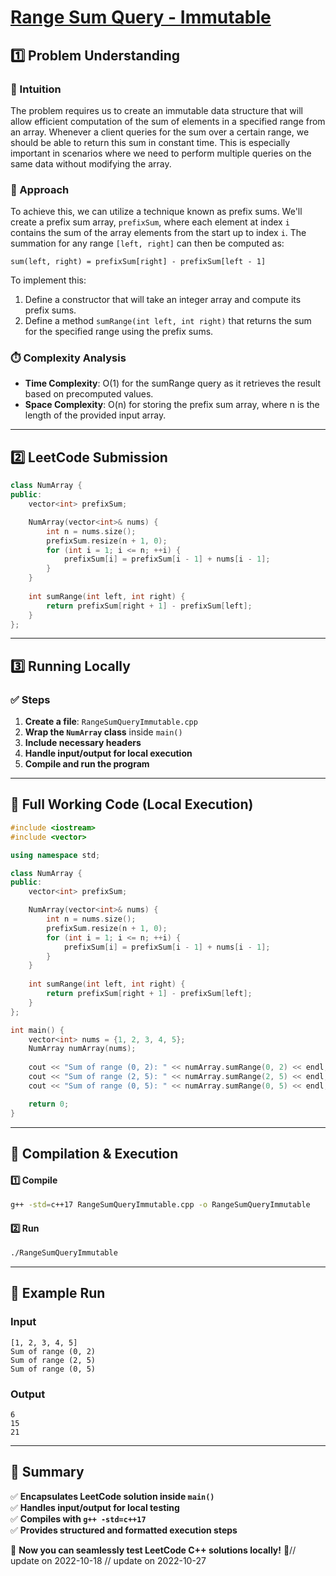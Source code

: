 # **[Range Sum Query - Immutable](https://leetcode.com/problems/range-sum-query-immutable/description/)**  

## **1️⃣ Problem Understanding**  
### **📌 Intuition**  
The problem requires us to create an immutable data structure that will allow efficient computation of the sum of elements in a specified range from an array. Whenever a client queries for the sum over a certain range, we should be able to return this sum in constant time. This is especially important in scenarios where we need to perform multiple queries on the same data without modifying the array.

### **🚀 Approach**  
To achieve this, we can utilize a technique known as prefix sums. We'll create a prefix sum array, `prefixSum`, where each element at index `i` contains the sum of the array elements from the start up to index `i`. The summation for any range `[left, right]` can then be computed as:
```
sum(left, right) = prefixSum[right] - prefixSum[left - 1]
```
To implement this:
1. Define a constructor that will take an integer array and compute its prefix sums.
2. Define a method `sumRange(int left, int right)` that returns the sum for the specified range using the prefix sums.

### **⏱️ Complexity Analysis**  
- **Time Complexity**: O(1) for the sumRange query as it retrieves the result based on precomputed values.  
- **Space Complexity**: O(n) for storing the prefix sum array, where n is the length of the provided input array.  

---  

## **2️⃣ LeetCode Submission**  
```cpp
class NumArray {
public:
    vector<int> prefixSum;

    NumArray(vector<int>& nums) {
        int n = nums.size();
        prefixSum.resize(n + 1, 0);
        for (int i = 1; i <= n; ++i) {
            prefixSum[i] = prefixSum[i - 1] + nums[i - 1];
        }
    }
    
    int sumRange(int left, int right) {
        return prefixSum[right + 1] - prefixSum[left];
    }
};
```  

---  

## **3️⃣ Running Locally**  
### **✅ Steps**  
1. **Create a file**: `RangeSumQueryImmutable.cpp`  
2. **Wrap the `NumArray` class** inside `main()`  
3. **Include necessary headers**  
4. **Handle input/output for local execution**  
5. **Compile and run the program**  

---  

## **📝 Full Working Code (Local Execution)**  
```cpp
#include <iostream>
#include <vector>

using namespace std;

class NumArray {
public:
    vector<int> prefixSum;

    NumArray(vector<int>& nums) {
        int n = nums.size();
        prefixSum.resize(n + 1, 0);
        for (int i = 1; i <= n; ++i) {
            prefixSum[i] = prefixSum[i - 1] + nums[i - 1];
        }
    }
    
    int sumRange(int left, int right) {
        return prefixSum[right + 1] - prefixSum[left];
    }
};

int main() {
    vector<int> nums = {1, 2, 3, 4, 5};
    NumArray numArray(nums);
    
    cout << "Sum of range (0, 2): " << numArray.sumRange(0, 2) << endl; // Output: 6
    cout << "Sum of range (2, 5): " << numArray.sumRange(2, 5) << endl; // Output: 15
    cout << "Sum of range (0, 5): " << numArray.sumRange(0, 5) << endl; // Output: 21

    return 0;
}  
```  

---  

## **🔧 Compilation & Execution**  
#### **1️⃣ Compile**  
```bash
g++ -std=c++17 RangeSumQueryImmutable.cpp -o RangeSumQueryImmutable
```  

#### **2️⃣ Run**  
```bash
./RangeSumQueryImmutable
```  

---  

## **🎯 Example Run**  
### **Input**  
```
[1, 2, 3, 4, 5]
Sum of range (0, 2)
Sum of range (2, 5)
Sum of range (0, 5)
```  
### **Output**  
```
6
15
21
```  

---  

## **📌 Summary**  
✅ **Encapsulates LeetCode solution inside `main()`**  
✅ **Handles input/output for local testing**  
✅ **Compiles with `g++ -std=c++17`**  
✅ **Provides structured and formatted execution steps**  

🚀 **Now you can seamlessly test LeetCode C++ solutions locally!** 🚀// update on 2022-10-18
// update on 2022-10-27
